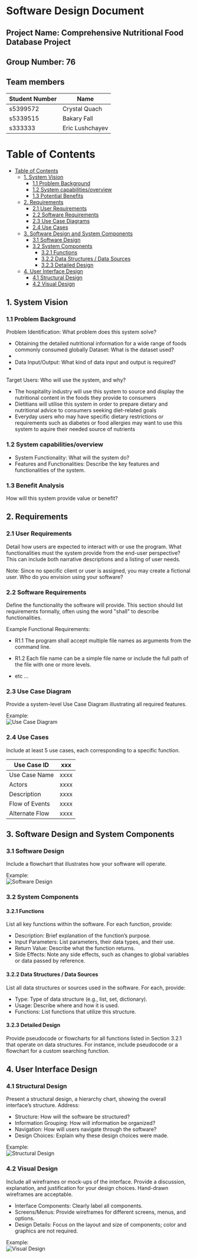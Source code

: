# Software Design Document

## Project Name: Comprehensive Nutritional Food Database Project
## Group Number: 76

## Team members

| Student Number | Name      | 
|----------------|-----------|
| s5399572        | Crystal Quach |
| s5339515        | Bakary Fall | 
| s333333        | Eric Lushchayev | 


<div style="page-break-after: always;"></div>



# Table of Contents

<!-- TOC -->
* [Table of Contents](#table-of-contents)
  * [1. System Vision](#1-system-vision)
    * [1.1 Problem Background](#11-problem-background)
    * [1.2 System capabilities/overview](#12-system-capabilitiesoverview)
    * [1.3	Potential Benefits](#13potential-benefits)
  * [2. Requirements](#2-requirements)
    * [2.1 User Requirements](#21-user-requirements)
    * [2.2	Software Requirements](#22software-requirements)
    * [2.3 Use Case Diagrams](#23-use-case-diagrams)
    * [2.4 Use Cases](#24-use-cases)
  * [3.	Software Design and System Components](#3-software-design-and-system-components-)
    * [3.1	Software Design](#31software-design)
    * [3.2	System Components](#32system-components)
      * [3.2.1 Functions](#321-functions)
      * [3.2.2 Data Structures / Data Sources](#322-data-structures--data-sources)
      * [3.2.3 Detailed Design](#323-detailed-design)
  * [4. User Interface Design](#4-user-interface-design)
    * [4.1 Structural Design](#41-structural-design)
    * [4.2	Visual Design](#42visual-design)
<!-- TOC -->


<div style="page-break-after: always;"></div>



## 1. System Vision

### 1.1 Problem Background

 Problem Identification: What problem does this system solve?
- Obtaining the detailed nutritional information for a wide range of foods commonly consumed globally
Dataset: What is the dataset used?
-
- Data Input/Output: What kind of data input and output is required?
- 
 Target Users: Who will use the system, and why?
- The hospitality industry will use this system to source and display the nutritional content in the foods they provide to consumers
- Dietitians will utilise this system in order to prepare dietary and nutritional advice to consumers seeking diet-related goals
- Everyday users who may have specific dietary restrictions or requirements such as diabetes or food allergies may want to use this system to aquire their needed source of nutrients

### 1.2 System capabilities/overview

- System Functionality: What will the system do?
- Features and Functionalities: Describe the key features and functionalities of the system.

### 1.3	Benefit Analysis

How will this system provide value or benefit?

## 2. Requirements

### 2.1 User Requirements

Detail how users are expected to interact with or use the program. What functionalities must the system provide from the end-user perspective? This can include both narrative descriptions and a listing of user needs.

Note: Since no specific client or user is assigned, you may create a fictional user. Who do you envision using your software?

### 2.2	Software Requirements
Define the functionality the software will provide. This section should list requirements formally, often using the word "shall" to describe functionalities.

Example Functional Requirements:  
- R1.1 The program shall accept multiple file names as arguments from the command line.  
- R1.2 Each file name can be a simple file name or include the full path of the file with one or more levels.  

- etc …

### 2.3 Use Case Diagram
Provide a system-level Use Case Diagram illustrating all required features.

Example:  
![Use Case Diagram](./UCD.png)

### 2.4 Use Cases
Include at least 5 use cases, each corresponding to a specific function.


| Use Case ID    | xxx  |
|----------------|------|
| Use Case Name  | xxxx |
| Actors         | xxxx |
| Description    | xxxx |
| Flow of Events | xxxx |
| Alternate Flow | xxxx |



## 3.	Software Design and System Components 

### 3.1	Software Design
Include a flowchart that illustrates how your software will operate.

Example:  
![Software Design](./software_design_flowchart.png)

### 3.2	System Components

#### 3.2.1 Functions
List all key functions within the software. For each function, provide:
- Description: Brief explanation of the function’s purpose.
- Input Parameters: List parameters, their data types, and their use.
- Return Value: Describe what the function returns.
- Side Effects: Note any side effects, such as changes to global variables or data passed by reference.

#### 3.2.2 Data Structures / Data Sources
List all data structures or sources used in the software. For each, provide:

- Type: Type of data structure (e.g., list, set, dictionary).
- Usage: Describe where and how it is used.
- Functions: List functions that utilize this structure.

#### 3.2.3 Detailed Design
Provide pseudocode or flowcharts for all functions listed in Section 3.2.1 that operate on data structures. For instance, include pseudocode or a flowchart for a custom searching function.


## 4. User Interface Design

### 4.1 Structural Design
Present a structural design, a hierarchy chart, showing the overall interface’s structure. Address:

- Structure: How will the software be structured?
- Information Grouping: How will information be organized?
- Navigation: How will users navigate through the software?
- Design Choices: Explain why these design choices were made.

Example:  
![Structural Design](./Structural_Design.png)

### 4.2	Visual Design
Include all wireframes or mock-ups of the interface. Provide a discussion, explanation, and justification for your design choices. Hand-drawn wireframes are acceptable.

- Interface Components: Clearly label all components.
- Screens/Menus: Provide wireframes for different screens, menus, and options.
- Design Details: Focus on the layout and size of components; color and graphics are not required. 

Example:  
![Visual Design](./visual_design.png)



